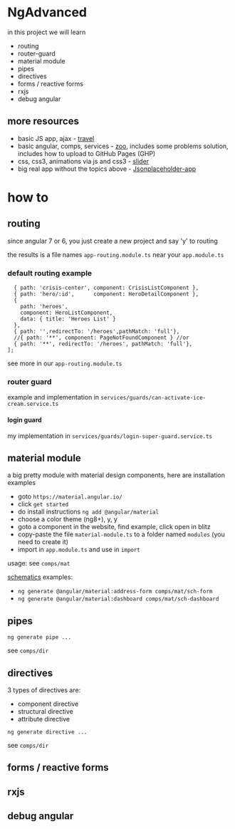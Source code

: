 # NgAdvanced


in this project we will learn

* routing 
* router-guard 
* material module
* pipes
* directives
* forms / reactive forms
* rxjs
* debug angular


## more resources

* basic JS app, ajax - [travel](https://github.com/bresleveloper/db) 
* basic angular, comps, services - [zoo](https://github.com/bresleveloper/breslev-zoo), includes some problems solution, includes how to upload to GitHub Pages (GHP)
* css, css3, animations via js and css3 - [slider](https://github.com/bresleveloper/makeAslider)
* big real app without the topics above - [Jsonplaceholder-app](https://github.com/bresleveloper/Jsonplaceholder-app)

# how to

## routing

since angular 7 or 6, you just create a new project and say 'y' to routing

the results is a file names `app-routing.module.ts` near your `app.module.ts`

### default routing example
```const routes: Routes = [
  { path: 'crisis-center', component: CrisisListComponent },
  { path: 'hero/:id',      component: HeroDetailComponent },
  {
    path: 'heroes',
    component: HeroListComponent,
    data: { title: 'Heroes List' }
  },
  { path: '',redirectTo: '/heroes',pathMatch: 'full'},
  //{ path: '**', component: PageNotFoundComponent } //or
  { path: '**', redirectTo: '/heroes', pathMatch: 'full'},
];
```

see more in our `app-routing.module.ts`

### router guard

example and implementation in `services/guards/can-activate-ice-cream.service.ts`

#### login guard
my implementation in `services/guards/login-super-guard.service.ts`

## material module

a big pretty module with material design components, here are installation examples

* goto `https://material.angular.io/`
* click `get started`
* do install instructions `ng add @angular/material`
* choose a color theme (ng8+), y, y
* goto a component in the website, find example, click open in blitz
* copy-paste the file `material-module.ts` to a folder named `modules` (you need to create it)
* import in `app.module.ts` and use in `import`

usage: see `comps/mat` 


[schematics](https://material.angular.io/guide/schematics) examples: 
* `ng generate @angular/material:address-form comps/mat/sch-form`
* `ng generate @angular/material:dashboard comps/mat/sch-dashboard`


## pipes

`ng generate pipe ...`

see `comps/dir`

## directives
3 types of directives are:
* component directive
* structural directive
* attribute directive

`ng generate directive ...`

see `comps/dir`





## forms / reactive forms

## rxjs

## debug angular


